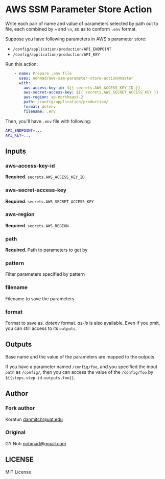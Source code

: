 # AWS SSM Parameter Store Action

Write each pair of name and value of parameters selected by path out to file, each combined by `=` and `\n`, so as to conform `.env` format.

Suppose you have following parameters in AWS's parameter store:

* `/config/application/production/API_ENDPOINT`
* `/config/application/production/API_KEY`

Run this action:

```yml
    - name: Prepare .env file
      uses: nohmad/aws-ssm-parameter-store-action@master
      with:
        aws-access-key-id: ${{ secrets.AWS_ACCESS_KEY_ID }}
        aws-secret-access-key: ${{ secrets.AWS_SECRET_ACCESS_KEY }}
        aws-region: ap-northeast-2
        path: /config/application/production/
        format: dotenv
        filename: .env
```

Then, you'll have `.env` file with following:

```bash
API_ENDPOINT=...
API_KEY=...
```

## Inputs

### aws-access-key-id

**Required**. `secrets.AWS_ACCESS_KEY_ID`

### aws-secret-access-key

**Required**. `secrets.AWS_SECRET_ACCESS_KEY`

### aws-region

**Required**. `secrets.AWS_REGION`

### path

**Required**. Path to parameters to get by

### pattern

Filter parameters specified by pattern

### filename

Filename to save the parameters

### format

Format to save as. *dotenv* format. *as-is* is also available. Even if you omit, you can still access to its `outputs`.

## Outputs

Base name and the value of the parameters are mapped to the outputs.

If you have a parameter named `/config/foo`, and you specified the input `path` as `/config/`, then you can access the value of the `/config/foo` by `${{steps.step-id.outputs.foo}}`.

## Author

### Fork author

Koratun <danmitch@uat.edu>

### Original

GY Noh <nohmad@gmail.com>

## LICENSE

MIT License
